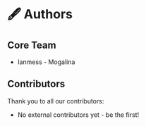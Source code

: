 # 🖋️ Authors

## Core Team
- lanmess - Mogalina

## Contributors
Thank you to all our contributors:
- No external contributors yet - be the first!
